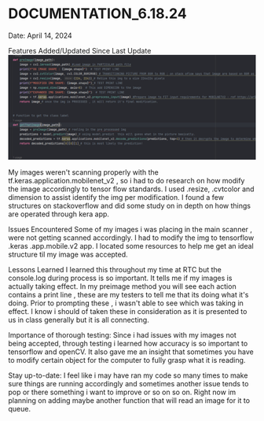 # DOCUMENTATION_6.18.24

Date: April 14, 2024

Features Added/Updated Since Last Update
![alt text](image.png)

My images weren't scanning properly with the tf.keras.application.mobilenet_v2 , so i had to do research on how modify the image accordingly to tensor flow standards. 
I used .resize, .cvtcolor and dimension to assist identify the img per modification.  I found a few structures on stackoverflow and did some study on in depth on how things are operated through kera app. 

Issues Encountered
Some of my images i was placing in the main scanner , were not getting scanned accordingly. I had to modify the img to tensorflow .keras .app.mobile.v2 app. I located some resources to help me get an ideal structure til my image was accepted. 

Lessons Learned
I learned this throughout my time at RTC but the console.log during process is so important. It tells me if my images is actually taking effect. In my preimage method you will see each action contains a print line , these are my testers to tell me that its doing what it's doing. Prior to prompting these , i wasn't able to see which was taking in effect. I know i should of taken these in consideration as it is presented to us in class generally but it is all connecting. 

Importance of thorough testing: Since i had issues with my images not being accepted, through testing i learned how accuracy is so important to tensorflow and openCV. It also gave me an insight that sometimes you have to modify certain object for the computer to fully grasp what it is reading. 


Stay up-to-date: I feel like i may have ran my code so many times to make sure things are running accordingly and sometimes another issue tends to pop or there something i want to improve or so on so on. Right now im planning on adding maybe another function that will read an image for it to queue. 

